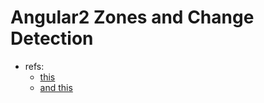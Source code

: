 Angular2 Zones and Change Detection
=============
- refs:
    - [this](http://blog.thoughtram.io/angular/2016/02/01/zones-in-angular-2.html)
    - [and this](http://blog.thoughtram.io/angular/2016/02/22/angular-2-change-detection-explained.html)

